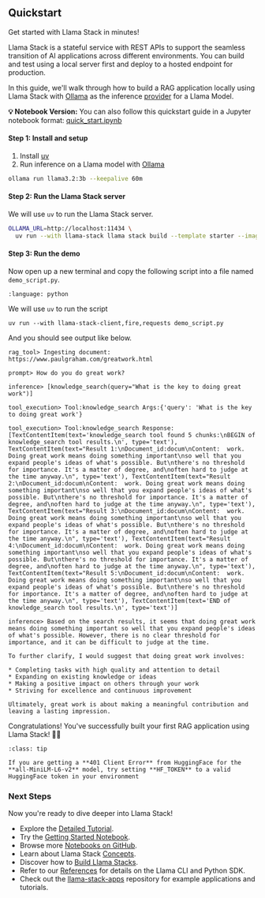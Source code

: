 ## Quickstart

Get started with Llama Stack in minutes!

Llama Stack is a stateful service with REST APIs to support the seamless transition of AI applications across different
environments. You can build and test using a local server first and deploy to a hosted endpoint for production.

In this guide, we'll walk through how to build a RAG application locally using Llama Stack with [Ollama](https://ollama.com/)
as the inference [provider](../providers/inference/index) for a Llama Model.

**💡 Notebook Version:** You can also follow this quickstart guide in a Jupyter notebook format: [quick_start.ipynb](https://github.com/meta-llama/llama-stack/blob/main/docs/quick_start.ipynb)

#### Step 1: Install and setup
1. Install [uv](https://docs.astral.sh/uv/)
2. Run inference on a Llama model with [Ollama](https://ollama.com/download)
```bash
ollama run llama3.2:3b --keepalive 60m
```

#### Step 2: Run the Llama Stack server

We will use `uv` to run the Llama Stack server.
```bash
OLLAMA_URL=http://localhost:11434 \
  uv run --with llama-stack llama stack build --template starter --image-type venv --run
```
#### Step 3: Run the demo
Now open up a new terminal and copy the following script into a file named `demo_script.py`.

```{literalinclude} ./demo_script.py
:language: python
```
We will use `uv` to run the script
```
uv run --with llama-stack-client,fire,requests demo_script.py
```
And you should see output like below.
```
rag_tool> Ingesting document: https://www.paulgraham.com/greatwork.html

prompt> How do you do great work?

inference> [knowledge_search(query="What is the key to doing great work")]

tool_execution> Tool:knowledge_search Args:{'query': 'What is the key to doing great work'}

tool_execution> Tool:knowledge_search Response:[TextContentItem(text='knowledge_search tool found 5 chunks:\nBEGIN of knowledge_search tool results.\n', type='text'), TextContentItem(text="Result 1:\nDocument_id:docum\nContent:  work. Doing great work means doing something important\nso well that you expand people's ideas of what's possible. But\nthere's no threshold for importance. It's a matter of degree, and\noften hard to judge at the time anyway.\n", type='text'), TextContentItem(text="Result 2:\nDocument_id:docum\nContent:  work. Doing great work means doing something important\nso well that you expand people's ideas of what's possible. But\nthere's no threshold for importance. It's a matter of degree, and\noften hard to judge at the time anyway.\n", type='text'), TextContentItem(text="Result 3:\nDocument_id:docum\nContent:  work. Doing great work means doing something important\nso well that you expand people's ideas of what's possible. But\nthere's no threshold for importance. It's a matter of degree, and\noften hard to judge at the time anyway.\n", type='text'), TextContentItem(text="Result 4:\nDocument_id:docum\nContent:  work. Doing great work means doing something important\nso well that you expand people's ideas of what's possible. But\nthere's no threshold for importance. It's a matter of degree, and\noften hard to judge at the time anyway.\n", type='text'), TextContentItem(text="Result 5:\nDocument_id:docum\nContent:  work. Doing great work means doing something important\nso well that you expand people's ideas of what's possible. But\nthere's no threshold for importance. It's a matter of degree, and\noften hard to judge at the time anyway.\n", type='text'), TextContentItem(text='END of knowledge_search tool results.\n', type='text')]

inference> Based on the search results, it seems that doing great work means doing something important so well that you expand people's ideas of what's possible. However, there is no clear threshold for importance, and it can be difficult to judge at the time.

To further clarify, I would suggest that doing great work involves:

* Completing tasks with high quality and attention to detail
* Expanding on existing knowledge or ideas
* Making a positive impact on others through your work
* Striving for excellence and continuous improvement

Ultimately, great work is about making a meaningful contribution and leaving a lasting impression.
```
Congratulations! You've successfully built your first RAG application using Llama Stack! 🎉🥳

```{admonition} HuggingFace access
:class: tip

If you are getting a **401 Client Error** from HuggingFace for the **all-MiniLM-L6-v2** model, try setting **HF_TOKEN** to a valid HuggingFace token in your environment
```

### Next Steps

Now you're ready to dive deeper into Llama Stack!
- Explore the [Detailed Tutorial](./detailed_tutorial.md).
- Try the [Getting Started Notebook](https://github.com/meta-llama/llama-stack/blob/main/docs/getting_started.ipynb).
- Browse more [Notebooks on GitHub](https://github.com/meta-llama/llama-stack/tree/main/docs/notebooks).
- Learn about Llama Stack [Concepts](../concepts/index.md).
- Discover how to [Build Llama Stacks](../distributions/index.md).
- Refer to our [References](../references/index.md) for details on the Llama CLI and Python SDK.
- Check out the [llama-stack-apps](https://github.com/meta-llama/llama-stack-apps/tree/main/examples) repository for example applications and tutorials.
